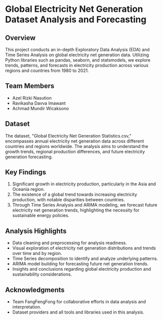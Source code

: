 # Global Electricity Net Generation Dataset Analysis and Forecasting

## Overview
This project conducts an in-depth Exploratory Data Analysis (EDA) and Time Series Analysis on global electricity net generation data. Utilizing Python libraries such as pandas, seaborn, and statsmodels, we explore trends, patterns, and forecasts in electricity production across various regions and countries from 1980 to 2021.

## Team Members
- Azel Rizki Nasution
- Ravikasha Davva Imawant
- Achmad Mundir Wicaksono

## Dataset
The dataset, "Global Electricity Net Generation Statistics.csv," encompasses annual electricity net generation data across different countries and regions worldwide. The analysis aims to understand the growth trends, regional production differences, and future electricity generation forecasting.

## Key Findings
1. Significant growth in electricity production, particularly in the Asia and Oceania region.
2. The existence of a global trend towards increasing electricity production, with notable disparities between countries.
3. Through Time Series Analysis and ARIMA modeling, we forecast future electricity net generation trends, highlighting the necessity for sustainable energy policies.

## Analysis Highlights
- Data cleaning and preprocessing for analysis readiness.
- Visual exploration of electricity net generation distributions and trends over time and by region.
- Time Series decomposition to identify and analyze underlying patterns.
- ARIMA model building for forecasting future net generation trends.
- Insights and conclusions regarding global electricity production and sustainability considerations.

## Acknowledgments
- Team FangFengFong for collaborative efforts in data analysis and interpretation.
- Dataset providers and all tools and libraries used in this analysis.
